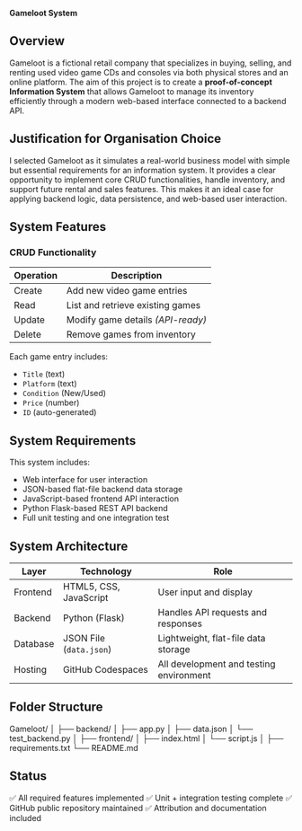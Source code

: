 **Gameloot System**


## Overview

Gameloot is a fictional retail company that specializes in buying, selling, and renting used video game CDs and consoles via both physical stores and an online platform. The aim of this project is to create a **proof-of-concept Information System** that allows Gameloot to manage its inventory efficiently through a modern web-based interface connected to a backend API.


## Justification for Organisation Choice

I selected Gameloot as it simulates a real-world business model with simple but essential requirements for an information system. It provides a clear opportunity to implement core CRUD functionalities, handle inventory, and support future rental and sales features. This makes it an ideal case for applying backend logic, data persistence, and web-based user interaction.


## System Features

###  CRUD Functionality

| Operation | Description                       |
| --------- | --------------------------------- |
| Create    | Add new video game entries        |
| Read      | List and retrieve existing games  |
| Update    | Modify game details *(API-ready)* |
| Delete    | Remove games from inventory       |

Each game entry includes:

* `Title` (text)
* `Platform` (text)
* `Condition` (New/Used)
* `Price` (number)
* `ID` (auto-generated)



## System Requirements

This system includes:

* Web interface for user interaction
* JSON-based flat-file backend data storage
* JavaScript-based frontend API interaction
* Python Flask-based REST API backend
* Full unit testing and one integration test



## System Architecture

| Layer    | Technology              | Role                                    |
| -------- | ----------------------- | --------------------------------------- |
| Frontend | HTML5, CSS, JavaScript  | User input and display                  |
| Backend  | Python (Flask)          | Handles API requests and responses      |
| Database | JSON File (`data.json`) | Lightweight, flat-file data storage     |
| Hosting  | GitHub Codespaces       | All development and testing environment |


## Folder Structure


Gameloot/
│
├── backend/
│   ├── app.py
│   ├── data.json
│   └── test_backend.py
│
├── frontend/
│   ├── index.html
│   └── script.js
│
├── requirements.txt
└── README.md


## Status

✅ All required features implemented
✅ Unit + integration testing complete
✅ GitHub public repository maintained
✅ Attribution and documentation included
